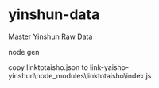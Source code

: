 # yinshun-data
Master Yinshun Raw Data

node gen

copy linktotaisho.json to link-yaisho-yinshun\node_modules\linktotaisho\index.js